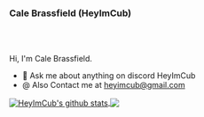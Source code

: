 ### Cale Brassfield (HeyImCub)

<br />
<br />

Hi, I'm Cale Brassfield.

- 💬 Ask me about anything on discord HeyImCub
- @  Also Contact me at heyimcub@gmail.com
   

<!--- 
  if you have forked this to use on your profile, 
  Change the `github-readme-stats.anuraghazra1.vercel.app` to `github-readme-stats.vercel.app` 
--->

<!-- Change the `github-readme-stats.anuraghazra1.vercel.app` to `github-readme-stats.vercel.app`  -->



<a href="https://github.com/anuraghazra/github-readme-stats">
  <img align="center" src="https://github-readme-stats.vercel.app/api?username=heyimcub&show_icons=true&include_all_commits=true&theme=material-palenight" alt="HeyImCub's github stats" />
</a>
<a href="https://github.com/anuraghazra/github-readme-stats">
  <!-- Change the `github-readme-stats.anuraghazra1.vercel.app` to `github-readme-stats.vercel.app`  -->
  <img align="center" src="https://github-readme-stats.vercel.app/api/top-langs/?username=heyimcub&layout=compact&theme=material-palenight" />
</a>


